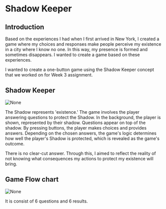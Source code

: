 # Shadow Keeper

## Introduction

Based on the experiences I had when I first arrived in New York, I created a game where my choices and responses make people perceive my existence in a city where I know no one. In this way, my presence is formed and sometimes disappears. I wanted to create a game based on these experiences.

I wanted to create a one-button game using the Shadow Keeper concept that we worked on for Week 3 assignment.

## Shadow Keeper

![None](game_sketch.png "game_sketch")

The Shadow represents 'existence.' The game involves the player answering questions to protect the Shadow. In the background, the player is shown, represented by their shadow. Questions appear on top of the shadow. By pressing buttons, the player makes choices and provides answers. Depending on the chosen answers, the game's logic determines how well the player's Shadow is protected, which is revealed as the game's outcome.

There is no clear-cut answer. Through this, I aimed to reflect the reality of not knowing what consequences my actions to protect my existence will bring.

## Game Flow chart
![None](game_logic.png "game_logic")

It is consist of 6 questions and 6 results.